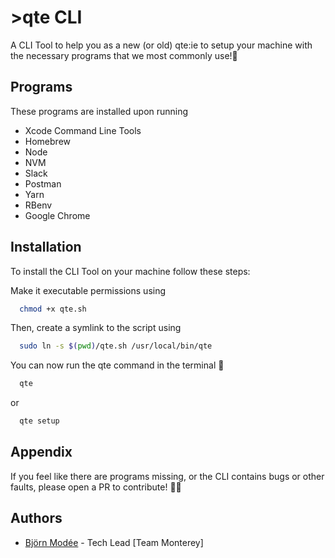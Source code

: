 
# >qte CLI

A CLI Tool to help you as a new (or old) qte:ie to setup your machine with the necessary programs that we most commonly use!🚀


## Programs
These programs are installed upon running 

- Xcode Command Line Tools
- Homebrew
- Node
- NVM
- Slack
- Postman
- Yarn
- RBenv
- Google Chrome




## Installation

To install the CLI Tool on your machine follow these steps:

Make it executable permissions using 

```bash
  chmod +x qte.sh
```

Then, create a symlink to the script using

```bash
  sudo ln -s $(pwd)/qte.sh /usr/local/bin/qte
```


You can now run the qte command in the terminal 🥳

```bash
  qte
```
or
```bash
  qte setup
```


## Appendix

If you feel like there are programs missing, or the CLI contains bugs or other faults, please open a PR to contribute! 👨‍💻


## Authors

- [Björn Modée](https://www.github.com/bjornmodee) - Tech Lead [Team Monterey]


